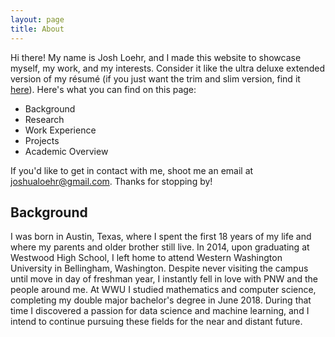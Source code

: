 ```yaml
---
layout: page
title: About
---
```


Hi there! My name is Josh Loehr, and I made this website to showcase myself, my work, and my interests. Consider it like the ultra deluxe extended version of my résumé (if you just want the trim and slim version, find it [here]()). Here's what you can find on this page:

 - Background
 - Research
 - Work Experience
 - Projects
 - Academic Overview

If you'd like to get in contact with me, shoot me an email at [joshualoehr@gmail.com](mailto:joshualoehr@gmail.com). Thanks for stopping by!

## Background

I was born in Austin, Texas, where I spent the first 18 years of my life and where my parents and older brother still live. In 2014, upon graduating at Westwood High School, I left home to attend Western Washington University in Bellingham, Washington. Despite never visiting the campus until move in day of freshman year, I instantly fell in love with PNW and the people around me. At WWU I studied mathematics and computer science, completing my double major bachelor's degree in June 2018. During that time I discovered a passion for data science and machine learning, and I intend to continue pursuing these fields for the near and distant future. 


